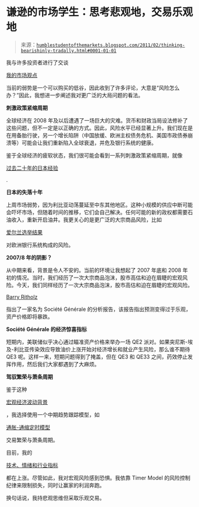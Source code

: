 <!--yml

分类：未分类

日期：2024-05-18 04:22:55

-->

# 谦逊的市场学生：思考悲观地，交易乐观地

> 来源：[`humblestudentofthemarkets.blogspot.com/2011/02/thinking-bearishinly-tradally.html#0001-01-01`](https://humblestudentofthemarkets.blogspot.com/2011/02/thinking-bearishinly-tradally.html#0001-01-01)

我与许多投资者进行了交谈

[我的市场观点](http://humblestudentofthemarkets.blogspot.com/2011/02/is-this-top-or-minor-pullback.html)

当前的弱势是一个可以购买的低谷，因此收到了许多评论，大意是“风险怎么办？”因此，我想进一步阐述我对更广泛的大局问题的看法。

**刺激政策紧缩周期**

全球经济在 2008 年及以后遭遇了一场巨大的灾难。货币和财政当局设法修补了这些问题，但不一定是以正确的方式。因此，风险水平已经显著上升。我们现在是在用备胎行驶，另一个增长陷阱（中国放缓、欧洲主权债务危机、美国市政债券崩溃等）可能会让我们重新陷入全球衰退，并危及银行系统的健康。

鉴于全球经济的疲软状态，我们很可能会看到一系列刺激政策紧缩周期，就像

[过去二十年的日本经验](http://www.businessinsider.com/japan-market-and-tightening)

.

**日本的失落十年**

上周市场弱势，因为利比亚动荡蔓延至中东其他地区。这种小规模的供应中断可能会吓坏市场，但随着时间的推移，它们会自己解决。任何可能的新的政权都需要石油收入，重新开启油井。我更关心的是更广泛的大宗商品风险，比如

[爱尔兰选举结果](http://www.telegraph.co.uk/news/worldnews/europe/ireland/8349497/Irelands-new-government-on-a-collision-course-with-EU.html)

对欧洲银行系统构成的风险。

**2007/8 年的阴影？**

从中期来看，背景是令人不安的。当前的环境让我想起了 2007 年底和 2008 年初的情况。当时，我们经历了一次大宗商品泡沫，股市高估和迫在眉睫的宏观风险。今天，我们同样经历了一次大宗商品泡沫，股市高估和迫在眉睫的宏观风险。

[Barry Ritholz](http://www.ritholtz.com/blog/2011/02/soc-gens-economic-surprise/)

指出了一家名为 Société Générale 的分析报告，该报告指出预测变得过于乐观，资产价格即将暴跌。

**Société Générale 的经济惊喜指标**

短期内，美联储似乎决心通过瞄准资产价格来举办一场 QE2 派对。如果突尼斯-埃及-利比亚传染效应导致油价上涨开始对经济增长和就业产生风险，那么谁不期待 QE3 呢。这样一来，短期问题得到了掩盖，但在 QE3 和 QE33 之间，药效停止发挥作用，然后我们大家都遇到了大麻烦。

**驾驭繁荣与萧条周期**

鉴于这种

[宏观经济波动背景](http://www.qwestfunds.com/qwest_information_centre/macro_economic_info/market_overview.pdf)

，我选择使用一个中期趋势跟踪模型，如

[通胀-通缩定时模型](http://www.qwestfunds.com/publications/newsletters_pdf/newsletter_november_2009.pdf)

交易繁荣与萧条周期。

目前，我的

[技术、情绪和行业指标](http://humblestudentofthemarkets.blogspot.com/2011/02/is-this-top-or-minor-pullback.html)

都在上涨。尽管如此，我对宏观风险感到恐惧。我依靠 Timer Model 的风险控制纪律来限制损失，同时让赢家的利润奔跑。

换句话说，我持悲观思维但采取乐观交易。
